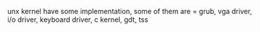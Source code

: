 unx kernel have some implementation, some of them are = grub, vga driver, i/o driver, keyboard driver, c kernel, gdt, tss
